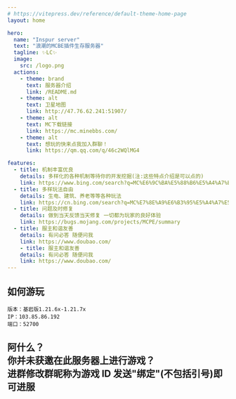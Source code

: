 ```yaml
---
# https://vitepress.dev/reference/default-theme-home-page
layout: home

hero:
  name: "Inspur server"
  text: "浪潮的MCBE插件生存服务器"
  tagline: ✨LC✨
  image:
    src: /logo.png
  actions:
    - theme: brand
      text: 服务器介绍
      link: /README.md
    - theme: alt
      text: 卫星地图
      link: http://47.76.62.241:51907/
    - theme: alt
      text: MC下载链接
      link: https://mc.minebbs.com/
    - theme: alt
      text: 想玩的快来点我加入群聊！
      link: https://qm.qq.com/q/46c2WQlMG4

features:
  - title: 机制丰富优良
    details: 多样化的各种机制等待你的开发挖掘(注:这些特点介绍是可以点的)
    link: https://www.bing.com/search?q=MC%E6%9C%BA%E5%88%B6%E5%A4%A7%E5%85%A8&qs=ds&form=QBRE
  - title: 多样玩法自由
    details: 生电、建筑、养老等等各种玩法
    link: https://cn.bing.com/search?q=MC%E7%8E%A9%E6%B3%95%E5%A4%A7%E5%85%A8&qs=n&form=QBRE&sp=-1&lq=0&pq=mc%E7%8E%A9%E6%B3%95da%27q&sc=8-8&sk=&cvid=FCB5F07C85DC4210BE5B0364A3D153CD&ghsh=0&ghacc=0&ghpl=
  - title: 问题及时修复
    details: 做到当天反馈当天修复 一切都为玩家的良好体验
    link: https://bugs.mojang.com/projects/MCPE/summary
  - title: 服主和谐友善
    details: 有问必答 随便问我
    link: https://www.doubao.com/
    - title: 服主和谐友善
    details: 有问必答 随便问我
    link: https://www.doubao.com/
---
```


## 如何游玩

```点我可以复制哦~
版本：基岩版1.21.6x-1.21.7x
IP：103.85.86.192
端口：52700
```

## 阿什么？<br/>你并未获邀在此服务器上进行游戏？<br/>进群修改群昵称为游戏 ID 发送"绑定"(不包括引号)即可进服
